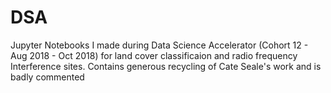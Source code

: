 # DSA
Jupyter Notebooks I made during Data Science Accelerator (Cohort 12 - Aug 2018 - Oct 2018) for land cover classificaion and radio frequency Interference sites. Contains generous recycling of Cate Seale's work and is badly commented
